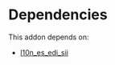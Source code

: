 # Dependencies

This addon depends on:

- [l10n_es_edi_sii](https://github.com/bringout/oca-ocb-l10n_europe/tree/5de71bc386fb5f5a7c53f5119023df331cad0f38/odoo-bringout-oca-ocb-l10n_es_edi_sii)
